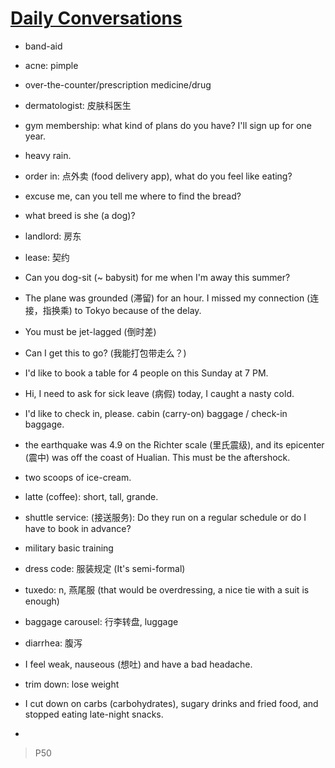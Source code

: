 # [Daily Conversations](https://www.bilibili.com/video/BV1gK4y147wf?p=1)

* band-aid
* acne: pimple
* over-the-counter/prescription medicine/drug
* dermatologist: 皮肤科医生
* gym membership: what kind of plans do you have? I'll sign up for one year.
* heavy rain.
* order in: 点外卖 (food delivery app), what do you feel like eating?
* excuse me, can you tell me where to find the bread?
* what breed is she (a dog)?
* landlord: 房东
* lease: 契约
* Can you dog-sit (~ babysit) for me when I'm away this summer?
* The plane was grounded (滞留) for an hour. I missed my connection (连接，指换乘) to Tokyo because of the delay. 
* You must be jet-lagged (倒时差)
* Can I get this to go? (我能打包带走么？)
* I'd like to book a table for 4 people on this Sunday at 7 PM.
* Hi, I need to ask for sick leave (病假) today, I caught a nasty cold.
* I'd like to check in, please. cabin (carry-on) baggage / check-in baggage.
* the earthquake was 4.9 on the Richter scale (里氏震级), and its epicenter (震中) was off the coast of Hualian. This must be the aftershock.
* two scoops of ice-cream. 
* latte (coffee): short, tall, grande.
* shuttle service: (接送服务): Do they run on a regular schedule or do I have to book in advance? 
* military basic training
* dress code: 服装规定 (It's semi-formal)
* tuxedo: n, 燕尾服 (that would be overdressing, a nice tie with a suit is enough)

* baggage carousel: 行李转盘, luggage
* diarrhea: 腹泻
*  I feel weak, nauseous (想吐) and have a bad headache.
* trim down: lose weight
* I cut down on carbs (carbohydrates), sugary drinks and fried food, and stopped eating late-night snacks.
* 


> P50

